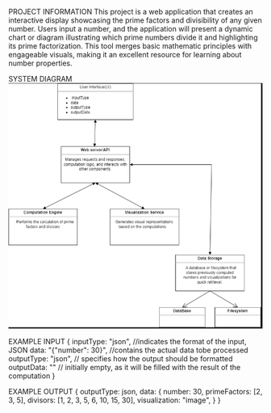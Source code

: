 PROJECT INFORMATION 
 This project is a web application that creates an interactive display showcasing the prime factors and divisibility of any given number. Users input a number, and the application will present a dynamic chart or diagram illustrating which prime numbers divide it and highlighting its prime factorization. This tool merges basic mathematic principles with engageable visuals, making it an excellent resource for learning about number properties. 

SYSTEM DIAGRAM
![System Diagram1](image.png)

EXAMPLE INPUT 
{
    inputType: "json", //indicates the format of the input, JSON
    data: "{\"number\": 30}", //contains the actual data tobe processed
    outputType: "json", // specifies how the output should be formatted
    outputData: "" // initially empty, as it will be filled  with the result of the computation
}

EXAMPLE OUTPUT
{
    outputType: json,
    data: {
        number: 30,
        primeFactors: [2, 3, 5],
        divisors: [1, 2, 3, 5, 6, 10, 15, 30],
        visualization: "image",
    }
}



